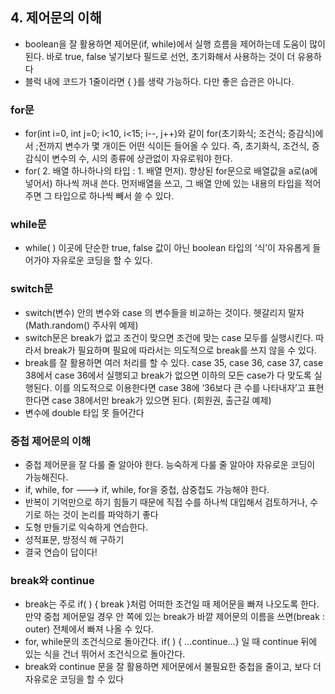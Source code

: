 ## 4. 제어문의 이해

- boolean을 잘 활용하면 제어문(if, while)에서 실행 흐름을 제어하는데 도움이 많이 된다. 바로 true, false 넣기보다 필드로 선언, 초기화해서 사용하는 것이 더 유용하다
- 블럭 내에 코드가 1줄이라면 { }를 생략 가능하다. 다만 좋은 습관은 아니다.

### for문
- for(int i=0, int j=0; i<10, i<15; i--, j++)와 같이 for(초기화식; 조건식; 증감식)에서 ;전까지 변수가 몇 개이든 어떤 식이든 들어올 수 있다. 즉, 초기화식, 조건식, 증감식이 변수의 수, 시의 종류에 상관없이 자유로워야 한다.
- for( 2. 배열 하나하나의 타입 : 1. 배열 먼저). 향상된 for문으로 배열값을 a로(a에 넣어서) 하나씩 꺼내 쓴다. 먼저배열을 쓰고, 그 배열 안에 있는 내용의 타입을 적어주면 그 타입으로 하나씩 빼서 쓸 수 있다.

### while문
- while(   ) 이곳에 단순한 true, false 값이 아닌 boolean 타입의 ‘식’이 자유롭게 들어가야 자유로운 코딩을 할 수 있다.

### switch문
- switch(변수) 안의 변수와 case 의 변수들을 비교하는 것이다. 헷갈리지 말자(Math.random() 주사위 예제)
- switch문은 break가 없고 조건이 맞으면 조건에 맞는 case 모두를 실행시킨다. 따라서 break가 필요하며 필요에 따라서는 의도적으로 break를 쓰지 않을 수 있다.
- break를 잘 활용하면 여러 처리를 할 수 있다. case 35, case 36, case 37, case 38에서 case 36에서 실행되고 break가 없으면 이하의 모든 case가 다 맞도록 실행된다. 이를 의도적으로 이용한다면 case 38에 ‘36보다 큰 수를 나타내자’고 표현한다면 case 38에서만 break가 있으면 된다. (회원권, 출근길 예제)
- 변수에 double 타입 못 들어간다

### 중첩 제어문의 이해
- 중첩 제어문을 잘 다룰 줄 알아야 한다. 능숙하게 다룰 줄 알아야 자유로운 코딩이 가능해진다.
- if, while, for ---> if, while, for을 중첩, 삼중첩도 가능해야 한다.
- 반복이 기억만으로 하기 힘들기 때문에 직접 수를 하나씩 대입해서 검토하거나, 수기로 하는 것이 논리를 파악하기 좋다
- 도형 만들기로 익숙하게 연습한다.
- 성적표문, 방정식 해 구하기
- 결국 연습이 답이다!


### break와 continue
- break는 주로 if(   ) { break }처럼 어떠한 조건일 때 제어문을 빠져 나오도록 한다. 만약 중첩 제어문일 경우 안 쪽에 있는 break가 바깥 제어문의 이름을 쓰면(break : outer) 전체에서 빠져 나올 수 있다.
- for, while문의 조건식으로 돌아간다. if(   ) { ...continue...} 일 때 continue 뒤에 있는 식을 건너 뛰어서 조건식으로 돌아간다.
- break와 continue 문을 잘 활용하면 제어문에서 불필요한 중첩을 줄이고, 보다 더 자유로운 코딩을 할 수 있다
